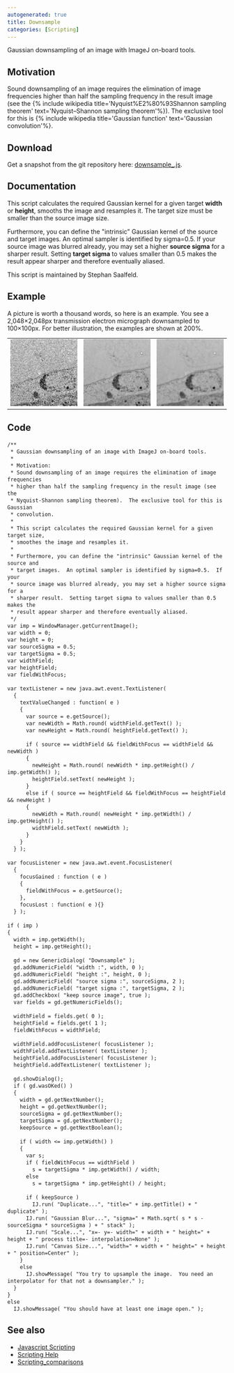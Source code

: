 ```yaml
---
autogenerated: true
title: Downsample
categories: [Scripting]
---
```


Gaussian downsampling of an image with ImageJ on-board tools.

## Motivation

Sound downsampling of an image requires the elimination of image frequencies higher than half the sampling frequency in the result image (see the {% include wikipedia title='Nyquist%E2%80%93Shannon sampling theorem' text='Nyquist–Shannon sampling theorem'%}). The exclusive tool for this is {% include wikipedia title='Gaussian function' text='Gaussian convolution'%}.

## Download

Get a snapshot from the git repository here: [downsample\_.js](https://fiji.sc/cgi-bin/gitweb.cgi?p=fiji.git;a=blob_plain;f=plugins/Examples/downsample_.js).

## Documentation

This script calculates the required Gaussian kernel for a given target **width** or **height**, smooths the image and resamples it. The target size must be smaller than the source image size.

Furthermore, you can define the "intrinsic" Gaussian kernel of the source and target images. An optimal sampler is identified by sigma=0.5. If your source image was blurred already, you may set a higher **source sigma** for a sharper result. Setting **target sigma** to values smaller than 0.5 makes the result appear sharper and therefore eventually aliased.

This script is maintained by Stephan Saalfeld.

## Example

A picture is worth a thousand words, so here is an example. You see a 2,048×2,048px transmission electron micrograph downsampled to 100×100px. For better illustration, the examples are shown at 200%.

|                                                                                     |                                                                                                                        |                                                                                                                     |
|-------------------------------------------------------------------------------------|------------------------------------------------------------------------------------------------------------------------|---------------------------------------------------------------------------------------------------------------------|
| ![ImageJ interpolated scaling](/media/downsample-imagej.png "ImageJ interpolated scaling") | ![Gaussian downsampling with target sigma=0.25](/media/downsample-ts-0.25.png "Gaussian downsampling with target sigma=0.25") | ![Gaussian downsampling with target sigma=0.5](/media/downsample-ts-0.5.png "Gaussian downsampling with target sigma=0.5") |

## Code

    /**
     * Gaussian downsampling of an image with ImageJ on-board tools.
     *
     * Motivation:
     * Sound downsampling of an image requires the elimination of image frequencies
     * higher than half the sampling frequency in the result image (see the
     * Nyquist-Shannon sampling theorem).  The exclusive tool for this is Gaussian
     * convolution.
     *
     * This script calculates the required Gaussian kernel for a given target size,
     * smoothes the image and resamples it.
     *
     * Furthermore, you can define the "intrinsic" Gaussian kernel of the source and
     * target images.  An optimal sampler is identified by sigma=0.5.  If your
     * source image was blurred already, you may set a higher source sigma for a
     * sharper result.  Setting target sigma to values smaller than 0.5 makes the
     * result appear sharper and therefore eventually aliased.
     */
    var imp = WindowManager.getCurrentImage();
    var width = 0;
    var height = 0;
    var sourceSigma = 0.5;
    var targetSigma = 0.5;
    var widthField;
    var heightField;
    var fieldWithFocus;

    var textListener = new java.awt.event.TextListener(
      {
        textValueChanged : function( e )
        {
          var source = e.getSource();
          var newWidth = Math.round( widthField.getText() );
          var newHeight = Math.round( heightField.getText() );
          
          if ( source == widthField && fieldWithFocus == widthField && newWidth )
          {
            newHeight = Math.round( newWidth * imp.getHeight() / imp.getWidth() );
            heightField.setText( newHeight );
          }
          else if ( source == heightField && fieldWithFocus == heightField && newHeight )
          {
            newWidth = Math.round( newHeight * imp.getWidth() / imp.getHeight() );
            widthField.setText( newWidth );
          }
        } 
      } );

    var focusListener = new java.awt.event.FocusListener(
      {
        focusGained : function ( e )
        {
          fieldWithFocus = e.getSource();
        },
        focusLost : function( e ){} 
      } );

    if ( imp )
    {
      width = imp.getWidth();
      height = imp.getHeight();
      
      gd = new GenericDialog( "Downsample" );
      gd.addNumericField( "width :", width, 0 );
      gd.addNumericField( "height :", height, 0 );
      gd.addNumericField( "source sigma :", sourceSigma, 2 );
      gd.addNumericField( "target sigma :", targetSigma, 2 );
      gd.addCheckbox( "keep source image", true );
      var fields = gd.getNumericFields();
      
      widthField = fields.get( 0 );
      heightField = fields.get( 1 );
      fieldWithFocus = widthField;
      
      widthField.addFocusListener( focusListener );
      widthField.addTextListener( textListener );
      heightField.addFocusListener( focusListener );
      heightField.addTextListener( textListener );
        
      gd.showDialog();
      if ( gd.wasOKed() )
      {
        width = gd.getNextNumber();
        height = gd.getNextNumber();
        sourceSigma = gd.getNextNumber();
        targetSigma = gd.getNextNumber();
        keepSource = gd.getNextBoolean();
        
        if ( width <= imp.getWidth() )
        {
          var s;
          if ( fieldWithFocus == widthField )
            s = targetSigma * imp.getWidth() / width;
          else
            s = targetSigma * imp.getHeight() / height;
          
          if ( keepSource )
            IJ.run( "Duplicate...", "title=" + imp.getTitle() + " duplicate" );
          IJ.run( "Gaussian Blur...", "sigma=" + Math.sqrt( s * s - sourceSigma * sourceSigma ) + " stack" );
          IJ.run( "Scale...", "x=- y=- width=" + width + " height=" + height + " process title=- interpolation=None" );
          IJ.run( "Canvas Size...", "width=" + width + " height=" + height + " position=Center" );
        }
        else
          IJ.showMessage( "You try to upsample the image.  You need an interpolator for that not a downsampler." );
      }
    }
    else
      IJ.showMessage( "You should have at least one image open." );

## See also

-   [Javascript Scripting](/scripting/javascript)
-   [Scripting Help](/scripting)
-   [Scripting\_comparisons](/scripting/comparisons)


